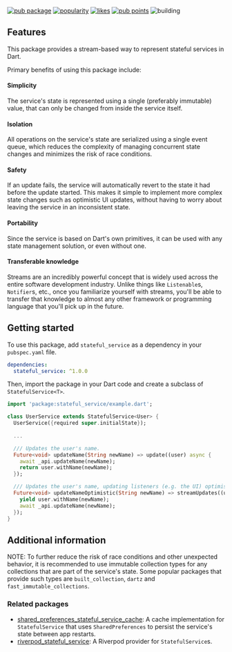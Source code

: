 
[![pub package](https://img.shields.io/pub/v/stateful_service.svg?label=stateful_service&color=blue)](https://pub.dev/packages/stateful_service)
[![popularity](https://img.shields.io/pub/popularity/stateful_service?logo=dart)](https://pub.dev/packages/stateful_service/score)
[![likes](https://img.shields.io/pub/likes/stateful_service?logo=dart)](https://pub.dev/packages/stateful_service/score)
[![pub points](https://img.shields.io/pub/points/stateful_service?logo=dart)](https://pub.dev/packages/stateful_service/score)
![building](https://github.com/jonataslaw/get/workflows/build/badge.svg)
## Features

This package provides a stream-based way to represent stateful services in Dart.

Primary benefits of using this package include:

#### Simplicity

The service's state is represented using a single (preferably immutable) value, that can only be 
changed from inside the service itself.

#### Isolation

All operations on the service's state are serialized using a single event queue, which reduces the 
complexity of managing concurrent state changes and minimizes the risk of race conditions.

#### Safety

If an update fails, the service will automatically revert to the state it
had before the update started. This makes it simple to implement more complex state changes such 
as optimistic UI updates, without having to worry about leaving the service in an inconsistent
state.

#### Portability

Since the service is based on Dart's own primitives, it can be used with any state management 
solution, or even without one.

#### Transferable knowledge

Streams are an incredibly powerful concept that is widely used across the entire software 
development industry. Unlike things like `Listenable`s, `Notifier`s, etc., once you familiarize 
yourself with streams, you'll be able to transfer that knowledge to almost any other framework or 
programming language that you'll pick up in the future.

## Getting started

To use this package, add `stateful_service` as a dependency in your `pubspec.yaml` file.

```yaml
dependencies:
  stateful_service: ^1.0.0
```

Then, import the package in your Dart code and create a subclass of `StatefulService<T>`.

```dart
import 'package:stateful_service/example.dart';

class UserService extends StatefulService<User> {
  UserService({required super.initialState});
  
  ...

  /// Updates the user's name.
  Future<void> updateName(String newName) => update((user) async {
    await _api.updateName(newName);
    return user.withName(newName);
  });

  /// Updates the user's name, updating listeners (e.g. the UI) optimistically.
  Future<void> updateNameOptimistic(String newName) => streamUpdates((user) async* {
    yield user.withName(newName);
    await _api.updateName(newName);
  });
}
```

## Additional information

NOTE: To further reduce the risk of race conditions and other unexpected behavior, it is recommended
to use immutable collection types for any collections that are part of the service's state. Some
popular packages that provide such types are `built_collection`, `dartz` and 
`fast_immutable_collections`.

### Related packages

 - [shared_preferences_stateful_service_cache](https://pub.dev/packages/shared_preferences_stateful_service_cache):
   A cache implementation for `StatefulService` that uses `SharedPreferences` to persist the service's
   state between app restarts.
 - [riverpod_stateful_service](https://pub.dev/packages/riverpod_stateful_service): A Riverpod
   provider for `StatefulService`s.
